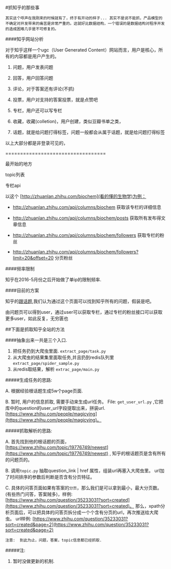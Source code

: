 #抓知乎的那些事

`其实这个呼声在我刚来的时候就有了，终于有开动的样子...
其实不是说不能抓，产品模型的不确定对开发带来的痛苦是非常严重的。这就好比数据结构，一个错误的是数据结构对程序开发的造成困难几乎是不可修复的。`

####知乎网站分析

对于知乎这样一个ugc（User Generated Content）网站而言，用户是核心，所有的内容都是用户产生的。

1.  问题，用户发表问题

2.  回答，用户回答问题

3.  评论，对于答案还有评论(不抓)

4.  投票，用户对支持的答案投票，就是点赞吧

5.  专栏，用户还可以写专栏

6.  收藏，收藏(colletion)，用户创建，类似豆瓣书单之类，

7.  话题，就是给问题打得标签，问题一般都会从属于话题，就是给问题打得标签


以上大部分都是非登录可见的，

==================================

最开始的地方

topic列表

专栏api

以这个 [http://zhuanlan.zhihu.com/biochem](看的懂的生物学)为例：

* http://zhuanlan.zhihu.com/api/columns/biochem 获取该专栏的详细信息
* http://zhuanlan.zhihu.com/api/columns/biochem/posts 获取所有发布得文章信息

* http://zhuanlan.zhihu.com/api/columns/biochem/followers 获取专栏的粉丝
* http://zhuanlan.zhihu.com/api/columns/biochem/followers?limit=20&offset=20 分页粉丝


####频率限制

知乎在2016-5月份之后开始做了单ip的限制频率.


####目前的方案

知乎的[跟话题](https://www.zhihu.com/topic/19776749/questions),我们认为通过这个页面可以找到知乎所有的问题，假装是吧。

由问题页可以得到user，通过user可以获取专栏，通过专栏的粉丝接口可以获取更多user，如此反复，无穷匮也


##下面是抓取知乎全站的方法

####抽象出来一共是三个入口.  
1.  把任务扔到大爬虫里面.  `extract_page/task.py`
2.  从大爬虫的结果集里面取任务,并且扔到redis队列里 `extract_page/spider_sample.py`
3.  从redis取结果，解析 `extrac_page/main.py`

#####生成任务的思路:

A.  根据经验根话题生成5w个page页面.

B. 暂时, 用户的信息抓取, 需要手动来生成url任务。  File: `get_user_url.py`  ,它把库中的question的user_url字段提取出来，拼装url. [https://www.zhihu.com/people/magicying](https://www.zhihu.com/people/magicying)。



#####抓取解析的思路:

A.  首先找到他的根话题的页面，[https://www.zhihu.com/topic/19776749/newest](https://www.zhihu.com/topic/19776749/newest) , 知乎的根话题页是含有所有的问题页的。

B.  调用`topic.py` 抽取question_link | href 属性，组装url再塞入大爬虫里。 url加了时间排序的参数后判断是否含有分页特征。  

C.  具体的问答页面如果有答案的`分页`，那么我们是可以拿到最小，最大分页数。 (有些热门问答，答案贼多)，样例: [https://www.zhihu.com/question/35233031?sort=created](https://www.zhihu.com/question/35233031?sort=created)。 那么，xpath分析页面后，可以把具体的问答页拆分成一个个含有分页的url，再次推送给大爬虫。 url样例: [https://www.zhihu.com/question/35233031?sort=created&page=2](https://www.zhihu.com/question/35233031?sort=created&page=2) 


    注意:  到此为止，问题，答案，topic信息都已经抓取.


#####注:
1. 暂时没做更新的机制.
